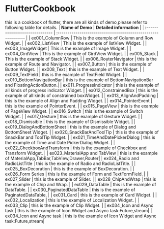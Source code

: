 # FlutterCookbook
this is a cookbook of flutter, there are all kinds of demo,please refer to following table for details.
| **Name of Demo** | **Detailed information** |
| :------------------------------ | :------------------------------------------------------------- |
| ex001_ColumnRow                 | This is the example of  Column and Row Widget.                 |
| ex002_ListView                  | This is the example of listView Widget.                        |
| ex003_ImageWidget               | This is the example of Image Widget.                           |
| ex004_GirdView                  | This is the example of GirdView Widget.                        |
| ex005_Stack                     | This is the example of Stack Widget.                           |
| ex006_RouterNavigator           | this is the example of Route and Navigator.                    |
| ex007_Button                    | this is the example of Button Widget.                          |
| ex008_Text                      | this is the example of Text Widget.                            |
| ex009_TextField                 | this is the example of TextField Widget.                       |
| ex010_BottomNavigationBar       | this is the example of BottomNavigationBar and FloatingActionButton.|
| ex011_ProgressIndicator         | this is the example of all kinds of progress indicator Widget. |
| ex012_ConstrainedBox            | this is the example of all kinds of constrained boxWidget.     |
| ex013_AlignAndPadding           | this is the example of Align and Padding Widget.               |
| ex014_PointerEvent              | this is the example of PointerEvent.                           |
| ex015_PageView                  | this is the example of PageView Widget.                        |
| ex016_Switch                    | this is the example of Switch Widget.                          |
| ex017_Gesture                   | this is the example of Gesture Widget.                         |
| ex018_Dismissible               | this is the example of Dismissible Widget.                     |
| ex019_DialogAndBottomSheet      | this is the example of Dialog and BottomSheet Widget.          |
| ex020_SnackBarAndToolTip        | this is the example of SnackBar and ToolTip Widget.            |
| ex021_TimeAndDatePickerDialog   | this is the example of Time and Date PickerDialog Widget.      |
| ex022_CheckboxAndTransform      | this is the example of Checkbox and Transform Widget.          |
| ex023_MaterialApp and TabView   | this is the example of MaterialApp,TabBar,TabView,Drawer,Router|
| ex024_Radio and RadioListTitle  | this is the example of Radio and RadioListTitle.               |
| ex025_BoxDecoration             | this is the example of BoxDecoration.                          |
| ex026_Form Series               | this is the example of Form and TextFormField.                 |
| ex027_Slider                    | this is the example of Slider.                                 |
| ex028_ChipAndWrap               | this is the example of Chip and Wrap.                          |
| ex029_DataTable                 | this is the example of DataTable.                              |
| ex030_PaginatedDataTable        | this is the example of PaginatedDataTable.                     |
| ex031_Card                      | this is the example of Card Widget.                            |
| ex032_Localization              | this is the example of Localization Widget.                    |
| ex033_Clip                      | this is the example of Clip Widget.                            |
| ex034_Icon and Async task       | this is the example of Icon Widget and Async task:Future,stream|
| ex034_Icon and Async task       | this is the example of Icon Widget and Async task:Future,stream|
